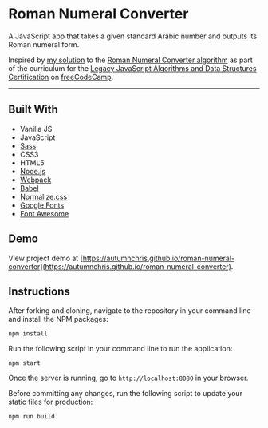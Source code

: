 # Roman Numeral Converter

A JavaScript app that takes a given standard Arabic number and outputs its Roman numeral form.

Inspired by [my solution](https://github.com/autumnchris/freecodecamp-algorithms/blob/main/javascript-algorithms-and-data-structures-projects/roman-numeral-converter.js) to the [Roman Numeral Converter algorithm](https://www.freecodecamp.org/learn/javascript-algorithms-and-data-structures/javascript-algorithms-and-data-structures-projects/roman-numeral-converter) as part of the curriculum for the [Legacy JavaScript Algorithms and Data Structures Certification](https://www.freecodecamp.org/learn/javascript-algorithms-and-data-structures) on [freeCodeCamp](https://www.freecodecamp.org).

---

## Built With
* Vanilla JS
* JavaScript
* [Sass](http://sass-lang.com)
* CSS3
* HTML5
* [Node.js](https://nodejs.org/en)
* [Webpack](https://webpack.js.org)
* [Babel](https://babeljs.io)
* [Normalize.css](https://necolas.github.io/normalize.css)
* [Google Fonts](https://fonts.google.com)
* [Font Awesome](https://fontawesome.com)

## Demo

View project demo at [https://autumnchris.github.io/roman-numeral-converter](https://autumnchris.github.io/roman-numeral-converter).

## Instructions

After forking and cloning, navigate to the repository in your command line and install the NPM packages:
```
npm install
```

Run the following script in your command line to run the application:
```
npm start
```

Once the server is running, go to `http://localhost:8080` in your browser.

Before committing any changes, run the following script to update your static files for production:
```
npm run build
```
